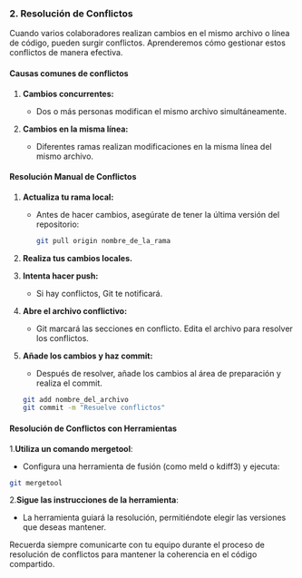 ### 2. Resolución de Conflictos

Cuando varios colaboradores realizan cambios en el mismo archivo o línea de código, pueden surgir conflictos. Aprenderemos cómo gestionar estos conflictos de manera efectiva.

#### Causas comunes de conflictos

1. **Cambios concurrentes:**
   - Dos o más personas modifican el mismo archivo simultáneamente.

2. **Cambios en la misma línea:**
   - Diferentes ramas realizan modificaciones en la misma línea del mismo archivo.

#### Resolución Manual de Conflictos

1. **Actualiza tu rama local:**
   - Antes de hacer cambios, asegúrate de tener la última versión del repositorio:

     ```bash
     git pull origin nombre_de_la_rama
     ```

2. **Realiza tus cambios locales.**

3. **Intenta hacer push:**
   - Si hay conflictos, Git te notificará.

4. **Abre el archivo conflictivo:**
   - Git marcará las secciones en conflicto. Edita el archivo para resolver los conflictos.

5. **Añade los cambios y haz commit:**
   - Después de resolver, añade los cambios al área de preparación y realiza el commit.

   ```bash
   git add nombre_del_archivo
   git commit -m "Resuelve conflictos"

#### Resolución de Conflictos con Herramientas

1.**Utiliza un comando mergetool**:
  - Configura una herramienta de fusión (como meld o kdiff3) y ejecuta:
  ```bash
  git mergetool
  ```

2.**Sigue las instrucciones de la herramienta**:
   - La herramienta guiará la resolución, permitiéndote elegir las versiones que deseas mantener.

Recuerda siempre comunicarte con tu equipo durante el proceso de resolución de conflictos para mantener la coherencia en el código compartido.

